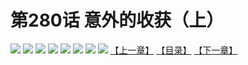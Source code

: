 # 第280话 意外的收获（上）
![](https://mhpic.xiaomingtaiji.net/comic/D/斗破苍穹拆分版/280话/1.jpg-zymk.middle.webp)
![](https://mhpic.xiaomingtaiji.net/comic/D/斗破苍穹拆分版/280话/2.jpg-zymk.middle.webp)
![](https://mhpic.xiaomingtaiji.net/comic/D/斗破苍穹拆分版/280话/3.jpg-zymk.middle.webp)
![](https://mhpic.xiaomingtaiji.net/comic/D/斗破苍穹拆分版/280话/4.jpg-zymk.middle.webp)
![](https://mhpic.xiaomingtaiji.net/comic/D/斗破苍穹拆分版/280话/5.jpg-zymk.middle.webp)
![](https://mhpic.xiaomingtaiji.net/comic/D/斗破苍穹拆分版/280话/6.jpg-zymk.middle.webp)
![](https://mhpic.xiaomingtaiji.net/comic/D/斗破苍穹拆分版/280话/7.jpg-zymk.middle.webp)
![](https://mhpic.xiaomingtaiji.net/comic/D/斗破苍穹拆分版/280话/8.jpg-zymk.middle.webp)
[【上一章】](./279.md)
[【目录】](./README.md)
[【下一章】](./281.md)

